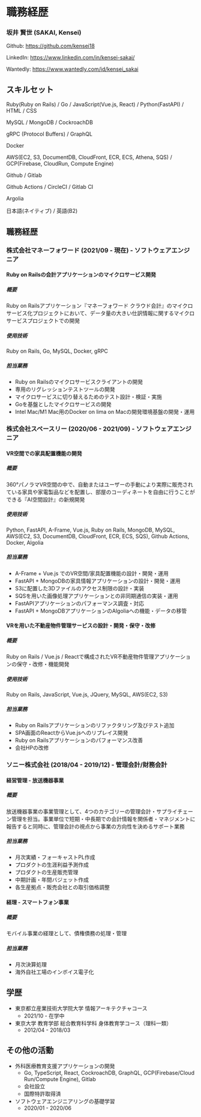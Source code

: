 # 職務経歴

### 坂井 賢世 (SAKAI, Kensei)

Github: https://github.com/kensei18

LinkedIn: https://www.linkedin.com/in/kensei-sakai/

Wantedly: https://www.wantedly.com/id/kensei_sakai

## スキルセット

Ruby(Ruby on Rails) / Go / JavaScript(Vue.js, React) / Python(FastAPI) / HTML / CSS

MySQL / MongoDB / CockroachDB

gRPC (Protocol Buffers) / GraphQL

Docker

AWS(EC2, S3, DocumentDB, CloudFront, ECR, ECS, Athena, SQS) / GCP(Firebase, CloudRun, Compute Engine)

Github / Gitlab

Github Actions / CircleCI / Gitlab CI

Argolia

日本語(ネイティブ) / 英語(B2)

## 職務経歴

### 株式会社マネーフォワード (2021/09 - 現在) - ソフトウェアエンジニア

#### Ruby on Railsの会計アプリケーションのマイクロサービス開発

##### 概要

Ruby on Railsアプリケーション『マネーフォワード クラウド会計』のマイクロサービス化プロジェクトにおいて、データ量の大きい仕訳情報に関するマイクロサービスプロジェクトでの開発

##### 使用技術

Ruby on Rails, Go, MySQL, Docker, gRPC

##### 担当業務

- Ruby on Railsのマイクロサービスクライアントの開発
- 専用のリグレッションテストツールの開発
- マイクロサービスに切り替えるためのテスト設計・検証・実施
- Goを基盤としたマイクロサービスの開発
- Intel Mac/M1 Mac用のDocker on lima on Macの開発環境基盤の開発・運用

### 株式会社スペースリー (2020/06 - 2021/09) - ソフトウェアエンジニア

#### VR空間での家具配置機能の開発

##### 概要

360°パノラマVR空間の中で、自動またはユーザーの手動により実際に販売されている家具や家電製品などを配置し、部屋のコーディネートを自由に行うことができる『AI空間設計』の新規開発

##### 使用技術

Python, FastAPI, A-Frame, Vue.js, Ruby on Rails, MongoDB, MySQL, AWS(EC2, S3, DocumentDB, CloudFront, ECR, ECS, SQS), Github Actions, Docker, Algolia

##### 担当業務

- A-Frame + Vue.js でのVR空間/家具配置機能の設計・開発・運用
- FastAPI + MongoDBの家具情報アプリケーションの設計・開発・運用
- S3に配置した3Dファイルのアクセス制限の設計・実装
- SQSを用いた画像処理アプリケーションとの非同期通信の実装・運用
- FastAPIアプリケーションのパフォーマンス調査・対応
- FastAPI + MongoDBアプリケーションのAlgoliaへの機能・データの移管

#### VRを用いた不動産物件管理サービスの設計・開発・保守・改修

##### 概要

Ruby on Rails / Vue.js / Reactで構成されたVR不動産物件管理アプリケーションの保守・改修・機能開発

##### 使用技術

Ruby on Rails, JavaScript, Vue.js, JQuery, MySQL, AWS(EC2, S3)

##### 担当業務

- Ruby on Railsアプリケーションのリファクタリング及びテスト追加
- SPA画面のReactからVue.jsへのリプレイス開発
- Ruby on Railsアプリケーションのパフォーマンス改善
- 会社HPの改修

### ソニー株式会社 (2018/04 - 2019/12) - 管理会計/財務会計

#### 経営管理 - 放送機器事業

##### 概要

放送機器事業の事業管理として、4つのカテゴリーの管理会計・サプライチェーン管理を担当。事業単位で短期・中長期での会計情報を関係者・マネジメントに報告すると同時に、管理会計の視点から事業の方向性を決めるサポート業務

##### 担当業務

- 月次実績・フォーキャストPL作成
- プロダクトの生涯利益予測作成
- プロダクトの生産販売管理
- 中期計画・年間バジェット作成
- 各生産拠点・販売会社との取引価格調整

#### 経理 - スマートフォン事業

##### 概要

モバイル事業の経理として、債権債務の処理・管理

##### 担当業務

- 月次決算処理
- 海外自社工場のインボイス電子化

## 学歴

- 東京都立産業技術大学院大学 情報アーキテクチャコース
  - 2021/10 - 在学中
- 東京大学 教育学部 総合教育科学科 身体教育学コース（理科一類）
  - 2012/04 - 2018/03

## その他の活動

- 外科医療教育支援アプリケーションの開発
  - Go, TypeScript, React, CockroachDB, GraphQL, GCP(Firebase/Cloud Run/Compute Engine), Gitlab
  - 会社設立
  - 国際特許取得済
- ソフトウェアエンジニアリングの基礎学習
  - 2020/01 - 2020/06
